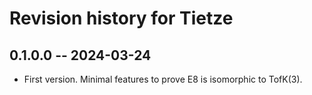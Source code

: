 # Revision history for Tietze

## 0.1.0.0 -- 2024-03-24

* First version. Minimal features to prove E8 is isomorphic to TofK(3).
